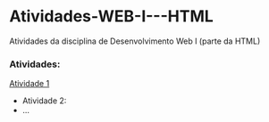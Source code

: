 # Atividades-WEB-I---HTML
Atividades da disciplina de Desenvolvimento Web I (parte da HTML)

### Atividades:
[Atividade 1](Atividade1.html)
- Atividade 2: <blablabla>
- ...
